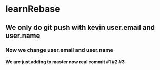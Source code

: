 # learnRebase

## We only do git push with kevin user.email and user.name

### Now we change user.email and user.name

#### We are just adding to master now real commit #1 #2 #3